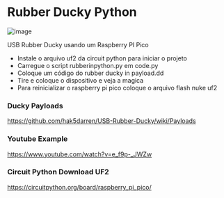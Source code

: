 # Rubber Ducky Python

![image](https://user-images.githubusercontent.com/48387196/130365672-d4c272e5-c963-4d18-ab8c-1c9a232a829f.png)

USB Rubber Ducky usando um Raspberry PI Pico

- Instale o arquivo uf2 da circuit python para iniciar o projeto
- Carregue o script rubberinpython.py em code.py
- Coloque um código do rubber ducky in payload.dd
- Tire e coloque o dispositivo e veja a magica
- Para reinicializar o raspberry pi pico coloque o arquivo flash nuke uf2


### Ducky Payloads

https://github.com/hak5darren/USB-Rubber-Ducky/wiki/Payloads

### Youtube Example 

https://www.youtube.com/watch?v=e_f9p-_JWZw

### Circuit Python Download UF2

https://circuitpython.org/board/raspberry_pi_pico/
